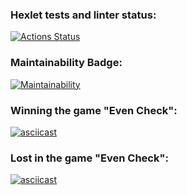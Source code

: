 ### Hexlet tests and linter status:
[![Actions Status](https://github.com/KulikovDenis/python-project-49/workflows/hexlet-check/badge.svg)](https://github.com/KulikovDenis/python-project-49/actions)

### Maintainability Badge:
[![Maintainability](https://api.codeclimate.com/v1/badges/c707e6ad99e2fd43ad98/maintainability)](https://codeclimate.com/github/KulikovDenis/python-project-49/maintainability)

### Winning the game "Even Check":
[![asciicast](https://asciinema.org/a/603473.svg)](https://asciinema.org/a/603473)

### Lost in the game "Even Check":
[![asciicast](https://asciinema.org/a/603476.svg)](https://asciinema.org/a/603476)